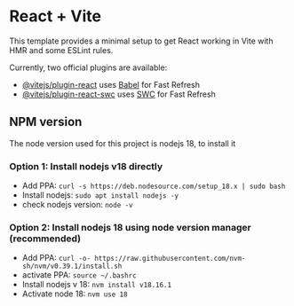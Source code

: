 # React + Vite

This template provides a minimal setup to get React working in Vite with HMR and some ESLint rules.

Currently, two official plugins are available:

- [@vitejs/plugin-react](https://github.com/vitejs/vite-plugin-react/blob/main/packages/plugin-react/README.md) uses [Babel](https://babeljs.io/) for Fast Refresh
- [@vitejs/plugin-react-swc](https://github.com/vitejs/vite-plugin-react-swc) uses [SWC](https://swc.rs/) for Fast Refresh

## NPM version
The node version used for this project is nodejs 18, to install it

### Option 1: Install nodejs v18 directly
- Add PPA: `curl -s https://deb.nodesource.com/setup_18.x | sudo bash`
- Install nodejs: `sudo apt install nodejs -y`
- check nodejs version: `node -v`

### Option 2: Install nodejs 18 using node version manager (recommended)
- Add PPA: `curl -o- https://raw.githubusercontent.com/nvm-sh/nvm/v0.39.1/install.sh`
- activate PPA: `source ~/.bashrc`
- Install nodejs v 18: `nvm install v18.16.1`
- Activate node 18: `nvm use 18`